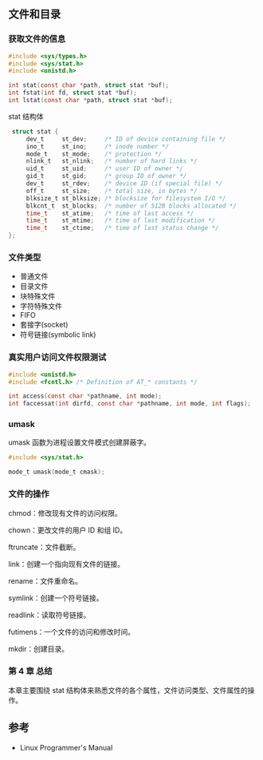 ## 文件和目录

### 获取文件的信息

```c
#include <sys/types.h>
#include <sys/stat.h>
#include <unistd.h>

int stat(const char *path, struct stat *buf);  
int fstat(int fd, struct stat *buf);  
int lstat(const char *path, struct stat *buf); 
```

stat 结构体

```c
 struct stat {
     dev_t     st_dev;     /* ID of device containing file */
     ino_t     st_ino;     /* inode number */
     mode_t    st_mode;    /* protection */
     nlink_t   st_nlink;   /* number of hard links */
     uid_t     st_uid;     /* user ID of owner */
     gid_t     st_gid;     /* group ID of owner */
     dev_t     st_rdev;    /* device ID (if special file) */
     off_t     st_size;    /* total size, in bytes */
     blksize_t st_blksize; /* blocksize for filesystem I/O */
     blkcnt_t  st_blocks;  /* number of 512B blocks allocated */
     time_t    st_atime;   /* time of last access */
     time_t    st_mtime;   /* time of last modification */
     time_t    st_ctime;   /* time of last status change */
};
```

### 文件类型

* 普通文件
* 目录文件
* 块特殊文件
* 字符特殊文件
* FIFO
* 套接字(socket)
* 符号链接(symbolic link)

### 真实用户访问文件权限测试

```c
#include <unistd.h>
#include <fcntl.h> /* Definition of AT_* constants */

int access(const char *pathname, int mode);
int faccessat(int dirfd, const char *pathname, int mode, int flags);
```
### umask

umask 函数为进程设置文件模式创建屏蔽字。

```c
#include <sys/stat.h>

mode_t umask(mode_t cmask);
```
### 文件的操作

chmod：修改现有文件的访问权限。

chown：更改文件的用户 ID 和组 ID。

ftruncate：文件截断。

link：创建一个指向现有文件的链接。

rename：文件重命名。

symlink：创建一个符号链接。

readlink：读取符号链接。

futimens：一个文件的访问和修改时间。

mkdir：创建目录。

### 第 4 章 总结

本章主要围绕 stat 结构体来熟悉文件的各个属性，文件访问类型、文件属性的操作。

## 参考

* Linux Programmer's Manual
